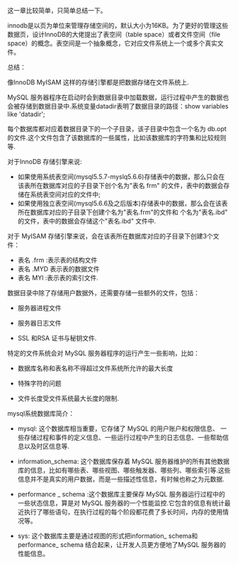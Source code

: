 这一章比较简单，只简单总结一下。

innodb是以页为单位来管理存储空间的，默认大小为16KB。为了更好的管理这些数据页，设计InnoDB的大佬提出了表空间（table space）或者文件空间（file space）的概念。表空间是一个抽象概念，它对应文件系统上一个或多个真实文件。

总结：

像InnoDB MyISAM 这样的存储引擎都是把数据存储在文件系统上.

MySQL 服务器程序在启动时会到数据目录中加载数据，运行过程中产生的数据也会被存储到数据目录中.系统变量datadir表明了数据目录的路径：show variables like 'datadir';

每个数据库都对应着数据目录下的一个子目录，该子目录中包含一个名为 db.opt 的文件.这个文件包含了该数据库的一些属性，比如该数据库的字符集和比较规则等. 

对于InnoDB 存储引擎来说:

* 如果使用系统表空间(mysql5.5.7-myslq5.6.6)存储表中的数据，那么只会在该表所在数据库对应的子目录下创个名为"表名 frm" 的文件，表中的数据会存储在系统表空间对应的文件中;
* 如果使用独立表空间(mysql5.6.6及之后版本)存储表中的数据，那么会在该表所在数据库对应的子目录下创建个名为"表名.frm"的文件和 个名为"表名.ibd" 的文件，表中的数据会存储这个"表名.ibd" 文件中.

对于 MyISAM 存储引擎来说，会在该表所在数据库对应的子目录下创建3个文件：

* 表名 .frm :表示表的结构文件
* 表名 .MYD 表示表的数据文件
* 表名 MYl :表示表的索引文件.

数据目录中除了存储用户数据外，还需要存储一些额外的文件，包括：

* 服务器进程文件

* 服务器日志文件

* SSL 和RSA 证书与秘钥文件.

特定的文件系统会对 MySQL 服务器程序的运行产生一些影响，比如：

* 数据库名称和表名称不得超过文件系统所允许的最大长度

* 特殊字符的问题

* 文件长度受文件系统最大长度的限制.

mysql系统数据库简介：

* mysql: 这个数据库相当重要，它存储了 MySQL 的用户账户和权限信息、 一些存储过程和事件的定义信息、一些运行过程中产生的日志信息、一些帮助信息以及时区信息等.

* information_schema: 这个数据库保存着 MySQL 服务器维护的所有其他数据库的信息，比如有哪些表、哪些视图、哪些触发器、哪些列、哪些索引等.这些信息并不是真实的用户数据，而是一些描述性信息，有时候也称之为元数据.

* performance _ schema :这个数据库主要保存 MySQL 服务器运行过程中的一些状态信息，算是对 MySQL 服务器的一个性能监控.它包含的信息有统计最近执行了哪些语句，在执行过程的每个阶段都花费了多长时间，内存的使用情况等。

* sys: 这个数据库主要是通过视图的形式把information_ schema和performance_ schema 结合起来，让开发人员更方便地了MySQL 服务器的性能信息。

